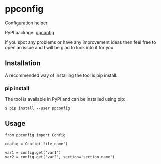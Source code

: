 # ppconfig
Configuration helper

PyPI package: [ppconfig](https://pypi.python.org/pypi/ppconfig)

If you spot any problems or have any improvement ideas then feel free to open
an issue and I will be glad to look into it for you.

## Installation
A recommended way of installing the tool is pip install.

### pip install
The tool is available in PyPI and can be installed using pip:
```
$ pip install --user ppconfig
```

## Usage
```
from ppconfig import Config

config = Config('file_name')

var1 = config.get('var1')
var2 = config.get('var2', section='section_name')
```